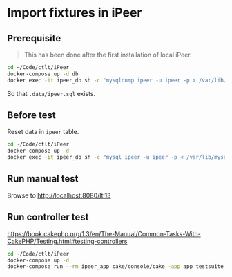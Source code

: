 # Import fixtures in iPeer

## Prerequisite

> This has been done after the first installation of local iPeer.

```bash
cd ~/Code/ctlt/iPeer
docker-compose up -d db
docker exec -it ipeer_db sh -c "mysqldump ipeer -u ipeer -p > /var/lib/mysql/ipeer.sql"
```

So that `.data/ipeer.sql` exists.

## Before test

Reset data in `ipeer` table.

```bash
cd ~/Code/ctlt/iPeer
docker-compose up -d
docker exec -it ipeer_db sh -c "mysql ipeer -u ipeer -p < /var/lib/mysql/ipeer.sql"
```

## Run manual test

Browse to <http://localhost:8080/lti13>

## Run controller test

<https://book.cakephp.org/1.3/en/The-Manual/Common-Tasks-With-CakePHP/Testing.html#testing-controllers>

```bash
cd ~/Code/ctlt/iPeer
docker-compose up -d
docker-compose run --rm ipeer_app cake/console/cake -app app testsuite app case models/lti13
```
